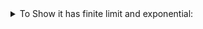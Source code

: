 
<details>
    <summary>To Show it has finite limit and exponential:</summary>

        Recall that if a category has finite product and equalizers, then it has finite limit.


        <br/>

        <strong>How to construct finite product.</strong>

        <br/>

        We claim that $(X, E_ X) \times (Y, E_ Y) \cong (X \times_{\mathbf{Set}} Y, E_ {X \times Y})$, where $E_ {X \times Y}(x,y) = ${ $ \langle n, m \rangle: n \in E_ X(x), m \in E_ Y(y) $ } and $\langle \rangle$ is effective encoding. 

        <br/>
        
        Let P be arbitrary and $ (X, E_ X) \xleftarrow{f} (P, E_ P) \xrightarrow{g} (Y, E_ Y)$. 
        <br/>
        We would have $ [ f, g ] : P \rightarrow (X \times_{\mathbf{Set}} Y, E_ {X \times Y})$ defined in the obvious way. The only thing non-obvious is the tracking number. Note we have partial recursive functions $\varphi_ f$ and $\varphi_ g$, in which case, $\forall p \in P, \varphi_ f(E_ P (p)) \subseteq E_ X(f(p)) $ and $\varphi_ g(E_ P (p)) \subseteq E_ Y(g(p)) $ thus we have $\varphi_ {\langle f, g\rangle}$ as a partial recrusive function $\varphi_ {\langle f, g\rangle} (x) := \langle \varphi_ f(x),\varphi _g (x)  \rangle$ (here $\langle \rangle$ is effective encoding) and thus $\varphi_ {\langle f, g\rangle}(E_ P(p)) \subseteq E_ {X \times Y}(f(p),g(p)) = E_ {X \times Y}([ f,g ] (p))$.

        <br/>
        Uniqueness is ensured by the definition since any two arrows are equal when they are some **Set**-functions (don't care tracking number).

        <br/>
        <strong> How to construct equalizer. </strong>
        <br/>

        <br/>
        <strong> How to construct exponential. </strong>
        <br/>

</details>
